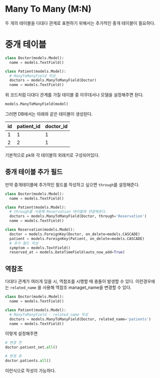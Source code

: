 # Many To Many (M:N)

두 개의 테이블을 다대다 관계로 표현하기 위해서는 추가적인 중개 테이블이 필요하다.

# 중개 테이블

```python
class Doctor(models.Model):
  name = models.TextField()

class Patient(models.Model):
  # ManyToManyField 작성
  doctors = models.ManyToManyField(Doctor)
  name = models.TextField()
```

위 코드처럼 다대다 관계를 가질 테이블 중 아무데서나 모델을 설정해주면 된다.

```python
models.ManyToManyField(model)
```

그러면 DB에서는 아래와 같은 테이블이 생성된다.

|id|patient_id|doctor_id|
|---|---|---|
|1|1|1
2|2|1

기본적으로 pk와 각 테이블의 외래키로 구성되어있다.

## 중개 테이블 추가 필드

만약 중개테이블에 추가적인 필드를 작성하고 싶으면 `through`를 설정해준다.

```python
class Doctor(models.Model):
  name = models.TextField()

class Patient(models.Model):
  # through를 사용해 Reservation 테이블에 연결해준다.
  doctors = models.ManyToManyField(Doctor, through='Reservation')
  name = models.TextField()

class Reservation(models.Model):
  doctor = models.ForeignKey(Doctor, on_delete=models.CASCADE)
  patient = models.ForeignKey(Patient, on_delete=models.CASCADE)
  # 추가 필드 작성
  symptom = models.TextField()
  reserved_at = models.DateTimeField(auto_now_add=True)
```

## 역참조

다대다 관계가 여러개 있을 시, 역참조를 시행할 때 충돌이 발생할 수 있다. 이런경우에는 `related_name` 을 사용해 역참조 managet_name을 변경할 수 있다.

```python
class Doctor(models.Model):
  name = models.TextField()

class Patient(models.Model):
  # ManyToManyField - related_name 작성
  doctors = models.ManyToManyField(Doctor, related_name='patients')
  name = models.TextField()
```

이렇게 설정해주면 

```python
# 변경 전
doctor.patient_set.all()

# 변경 후
doctor.patients.all()
```

이런식으로 작성이 가능하다.